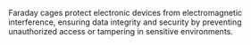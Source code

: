 Faraday cages protect electronic devices from electromagnetic interference, ensuring data integrity and security by preventing unauthorized access or tampering in sensitive environments.